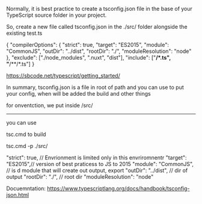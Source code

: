 Normally, it is best practice to create a tsconfig.json file in the base of your TypeScript 
source folder in your project.

So, create a new file called tsconfig.json in the ./src/ folder alongside the existing
test.ts

{
    "compilerOptions": {
        "strict": true,
        "target": "ES2015",
        "module": "CommonJS",
        "outDir": "../dist",
        "rootDir": "./",
        "moduleResolution": "node"
    },
    "exclude": ["./node_modules", ".nuxt", "dist"],
    "include": ["**/*.ts", "**/**/*.ts"]
}

https://sbcode.net/typescript/getting_started/

In summary, tsconfig.json is a file in root of path and you can use to 
put your config, when will be added the build and other things

for onventction, we put inside /src/

----

you can use 

tsc.cmd to build

tsc.cmd -p ./src/




"strict": true, // Envrionment is limited only in this envriromnentr
"target": "ES2015",// version of best praticess to JS to 2015
"module": "CommonJS", // is d module that will create out output, export
"outDir": "../dist", // dir of output
"rootDir": "./", // root dir
"moduleResolution": "node"

Docuemntation: https://www.typescriptlang.org/docs/handbook/tsconfig-json.html